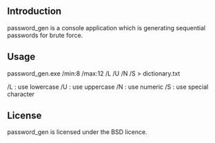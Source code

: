 Introduction
------------
password_gen is a console application which is generating sequential passwords for brute force.

Usage
-----
password_gen.exe /min:8 /max:12 /L /U /N /S > dictionary.txt

/L : use lowercase
/U : use uppercase
/N : use numeric
/S : use special character

License
-------
password_gen is licensed under the BSD licence.
